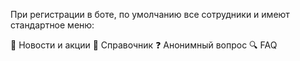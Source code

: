 При регистрации в боте, по умолчанию все сотрудники и имеют стандартное меню:

📢 Новости и акции
📖 Справочник
❓ Анонимный вопрос
🔍 FAQ